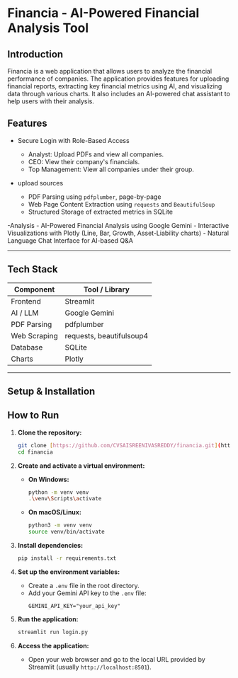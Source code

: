 # Financia - AI-Powered Financial Analysis Tool

## Introduction

Financia is a web application that allows users to analyze the financial performance of companies. The application provides features for uploading financial reports, extracting key financial metrics using AI, and visualizing data through various charts. It also includes an AI-powered chat assistant to help users with their analysis.

## Features

- Secure Login with Role-Based Access
    - Analyst: Upload PDFs and view all companies.
    - CEO: View their company's financials.
    - Top Management: View all companies under their group. 

- upload sources 
    - PDF Parsing using `pdfplumber`, page-by-page
    - Web Page Content Extraction using `requests` and `BeautifulSoup` 
    - Structured Storage of extracted metrics in SQLite

-Analysis 
    - AI-Powered Financial Analysis using Google Gemini
    - Interactive Visualizations with Plotly (Line, Bar, Growth, Asset-Liability charts)
    - Natural Language Chat Interface for AI-based Q&A

---

## Tech Stack

| Component | Tool / Library |
|---|---|
| Frontend | Streamlit |
| AI / LLM | Google Gemini |
| PDF Parsing | pdfplumber |
| Web Scraping | requests, beautifulsoup4 |
| Database | SQLite |
| Charts | Plotly |

---

## Setup & Installation
## How to Run

1.  **Clone the repository:**
    ```bash
    git clone [https://github.com/CVSAISREENIVASREDDY/financia.git](https://github.com/CVSAISREENIVASREDDY/financia.git)
    cd financia
    ```

2.  **Create and activate a virtual environment:**
    * **On Windows:**
        ```bash
        python -m venv venv
        .\venv\Scripts\activate
        ```
    * **On macOS/Linux:**
        ```bash
        python3 -m venv venv
        source venv/bin/activate
        ```

3.  **Install dependencies:**
    ```bash
    pip install -r requirements.txt
    ```

4.  **Set up the environment variables:**
    * Create a `.env` file in the root directory.
    * Add your Gemini API key to the `.env` file:
        ```
        GEMINI_API_KEY="your_api_key"
        ```

5.  **Run the application:**
    ```bash
    streamlit run login.py
    ```

6.  **Access the application:**
    * Open your web browser and go to the local URL provided by Streamlit (usually `http://localhost:8501`).
